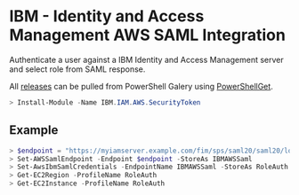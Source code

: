 # IBM - Identity and Access Management AWS SAML Integration
Authenticate a user against a IBM Identity and Access Management server and select role from SAML response.

All [releases](https://www.powershellgallery.com/packages/IBM.IAM.AWS.SecurityToken/) can be pulled from PowerShell Galery using [PowerShellGet](https://www.powershellgallery.com/).
```PowerShell
> Install-Module -Name IBM.IAM.AWS.SecurityToken 
```

## Example
```PowerShell
> $endpoint = "https://myiamserver.example.com/fim/sps/saml20/saml20/logininitial?RequestBinding=HTTPPost&PartnerId=urn:amazon:webservices&NameIdFormat=Email&AllowCreate=false"
> Set-AWSSamlEndpoint -Endpoint $endpoint -StoreAs IBMAWSSaml
> Set-AwsIbmSamlCredentials -EndpointName IBMAWSSaml -StoreAs RoleAuth
> Get-EC2Region -ProfileName RoleAuth
> Get-EC2Instance -ProfileName RoleAuth
```
